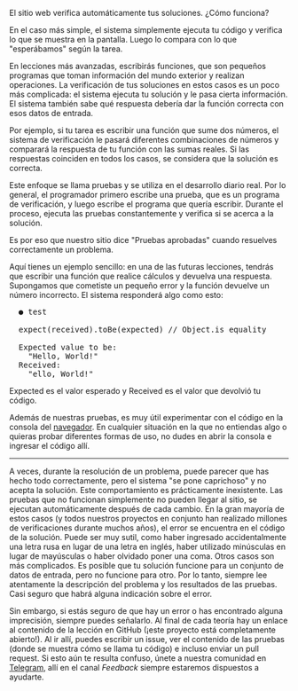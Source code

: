 
El sitio web verifica automáticamente tus soluciones. ¿Cómo funciona?

En el caso más simple, el sistema simplemente ejecuta tu código y verifica lo que se muestra en la pantalla. Luego lo compara con lo que "esperábamos" según la tarea.

En lecciones más avanzadas, escribirás funciones, que son pequeños programas que toman información del mundo exterior y realizan operaciones. La verificación de tus soluciones en estos casos es un poco más complicada: el sistema ejecuta tu solución y le pasa cierta información. El sistema también sabe qué respuesta debería dar la función correcta con esos datos de entrada.

Por ejemplo, si tu tarea es escribir una función que sume dos números, el sistema de verificación le pasará diferentes combinaciones de números y comparará la respuesta de tu función con las sumas reales. Si las respuestas coinciden en todos los casos, se considera que la solución es correcta.

Este enfoque se llama pruebas y se utiliza en el desarrollo diario real. Por lo general, el programador primero escribe una prueba, que es un programa de verificación, y luego escribe el programa que quería escribir. Durante el proceso, ejecuta las pruebas constantemente y verifica si se acerca a la solución.

Es por eso que nuestro sitio dice "Pruebas aprobadas" cuando resuelves correctamente un problema.

Aquí tienes un ejemplo sencillo: en una de las futuras lecciones, tendrás que escribir una función que realice cálculos y devuelva una respuesta. Supongamos que cometiste un pequeño error y la función devuelve un número incorrecto. El sistema responderá algo como esto:

<pre class='hexlet-basics-output'>
  ● test

  expect(received).toBe(expected) // Object.is equality

  Expected value to be:
    "Hello, World!"
  Received:
    "ello, World!"
</pre>

Expected es el valor esperado y Received es el valor que devolvió tu código.

Además de nuestras pruebas, es muy útil experimentar con el código en la consola del [navegador](https://developer.mozilla.org/es/docs/Tools/Consola_de_navegador). En cualquier situación en la que no entiendas algo o quieras probar diferentes formas de uso, no dudes en abrir la consola e ingresar el código allí.

---

A veces, durante la resolución de un problema, puede parecer que has hecho todo correctamente, pero el sistema "se pone caprichoso" y no acepta la solución. Este comportamiento es prácticamente inexistente. Las pruebas que no funcionan simplemente no pueden llegar al sitio, se ejecutan automáticamente después de cada cambio. En la gran mayoría de estos casos (y todos nuestros proyectos en conjunto han realizado millones de verificaciones durante muchos años), el error se encuentra en el código de la solución. Puede ser muy sutil, como haber ingresado accidentalmente una letra rusa en lugar de una letra en inglés, haber utilizado minúsculas en lugar de mayúsculas o haber olvidado poner una coma. Otros casos son más complicados. Es posible que tu solución funcione para un conjunto de datos de entrada, pero no funcione para otro. Por lo tanto, siempre lee atentamente la descripción del problema y los resultados de las pruebas. Casi seguro que habrá alguna indicación sobre el error.

Sin embargo, si estás seguro de que hay un error o has encontrado alguna imprecisión, siempre puedes señalarlo. Al final de cada teoría hay un enlace al contenido de la lección en GitHub (¡este proyecto está completamente  abierto!). Al ir allí, puedes escribir un issue, ver el contenido de las pruebas (donde se muestra cómo se llama tu código) e incluso enviar un pull request. Si esto aún te resulta confuso, únete a nuestra comunidad en [Telegram](https://t.me/hexletcommunity), allí en el canal *Feedback* siempre estaremos dispuestos a ayudarte.

